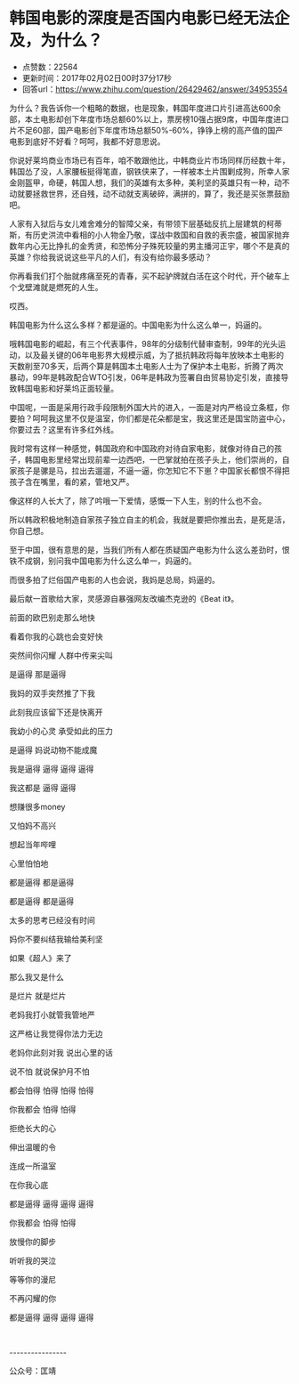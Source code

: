 # 韩国电影的深度是否国内电影已经无法企及，为什么？
- 点赞数：22564
- 更新时间：2017年02月02日00时37分17秒
- 回答url：https://www.zhihu.com/question/26429462/answer/34953554
<body>
 <p data-pid="bsn2HTJi">为什么？我告诉你一个粗略的数据，也是现象，韩国年度进口片引进高达600余部，本土电影却创下年度市场总额60%以上，票房榜10强占据9席，中国年度进口片不足60部，国产电影创下年度市场总额50%-60%，铮铮上榜的高产值的国产电影到底好不好看？呵呵，我都不好意思说。</p>
 <p data-pid="9taUeQVw">你说好莱坞商业市场已有百年，咱不敢跟他比，中韩商业片市场同样历经数十年，韩国怂了没，人家腰板挺得笔直，钢铁侠来了，一样被本土片围剿成狗，所幸人家金刚盔甲，命硬，韩国人想，我们的英雄有太多种，美利坚的英雄只有一种，动不动就要拯救世界，还自残，动不动就支离破碎，满拼的，算了，我还是买张票鼓励吧。</p>
 <p data-pid="HO7e17iv">人家有入狱后与女儿难舍难分的智障父亲，有带领下层基础反抗上层建筑的柯蒂斯，有历史洪流中看相的小人物金乃敬，谍战中救国和自救的表宗盛，被国家抛弃数年内心无比挣扎的金秀贤，和恐怖分子殊死较量的男主播河正宇，哪个不是真的英雄？你给我说说这些平凡的人们，有没有给你最多感动？</p>
 <p data-pid="2Bfg--he">你再看我们打个胎就疼痛至死的青春，买不起驴牌就白活在这个时代，开个破车上个戈壁滩就是燃死的人生。</p>
 <p data-pid="XX3_BbjD">哎西。</p>
 <p data-pid="tceZFACS">韩国电影为什么这么多样？都是逼的。中国电影为什么这么单一，妈逼的。</p>
 <p data-pid="nGSSmPCu">哦韩国电影的崛起，有三个代表事件，98年的分级制代替审查制，99年的光头运动，以及最关键的06年电影界大规模示威，为了抵抗韩政将每年放映本土电影的天数削至70多天，后两个算是韩国本土电影人士为了保护本土电影，折腾了两次暴动，99年是韩政配合WTO引发，06年是韩政为签署自由贸易协定引发，直接导致韩国电影和好莱坞正面较量。</p>
 <p data-pid="d-NAagZI">中国呢，一面是采用行政手段限制外国大片的进入，一面是对内严格设立条框，你要拍？呵呵我这里不仅是温室，你们都是花朵都是宝，我这里还是国宝防盗中心，你要过去？这里有许多红外线。</p>
 <p data-pid="CPPSErsJ">我时常有这样一种感觉，韩国政府和中国政府对待自家电影，就像对待自己的孩子，韩国电影里经常出现前辈一边西吧，一巴掌就拍在孩子头上，他们崇尚的，自家孩子是骡是马，拉出去遛遛，不逼一逼，你怎知它不下崽？中国家长都恨不得把孩子含在嘴里，看的紧，管地又严。</p>
 <p data-pid="sAWee1k0">像这样的人长大了，除了吟哦一下爱情，感慨一下人生，别的什么也不会。</p>
 <p data-pid="NB51az8K">所以韩政积极地制造自家孩子独立自主的机会，我就是要把你推出去，是死是活，你自己想。</p>
 <p data-pid="JOwQWzY5">至于中国，很有意思的是，当我们所有人都在质疑国产电影为什么这么差劲时，恨铁不成钢，别问我中国电影为什么这么单一，妈逼的。</p>
 <p data-pid="EjQdcOWc">而很多拍了烂俗国产电影的人也会说，我妈是总局，妈逼的。</p>
 <p data-pid="RYjpVzDf">最后献一首歌给大家，灵感源自暴强网友改编杰克逊的《Beat it》。</p>
 <p data-pid="TuXyILQa">前面的欧巴别走那么地快</p>
 <p data-pid="4Sm0QuLv">看着你我的心跳也会变好快　</p>
 <p data-pid="76pWqoK1">突然间你闪耀 人群中传来尖叫　</p>
 <p data-pid="BYp07o04">是逼得 那是逼得　</p>
 <p data-pid="-R8e2jE8">我妈的双手突然推了下我　</p>
 <p data-pid="-1ANBeRY">此刻我应该留下还是快离开　</p>
 <p data-pid="MlEkuoqQ">我幼小的心灵 承受如此的压力　</p>
 <p data-pid="LUQhmm-R">是逼得 妈说动物不能成魔　</p>
 <p data-pid="tSRMGWdg">我是逼得 逼得 逼得 逼得　</p>
 <p data-pid="oWNRA1Vv">我这都是 逼得 逼得　</p>
 <p data-pid="GebpZnTy">想赚很多money　</p>
 <p data-pid="as3u6Z-j">又怕妈不高兴　</p>
 <p data-pid="mIixIF9d">想起当年哔哩　</p>
 <p data-pid="E2-39Qb0">心里怕怕地</p>
 <p data-pid="MBw5afjb">都是逼得 都是逼得　</p>
 <p data-pid="6dKNw2AV">都是逼得 都是逼得　</p>
 <p data-pid="kJCz_kyX">太多的思考已经没有时间　</p>
 <p data-pid="nwj_3ftM">妈你不要纠结我输给美利坚　</p>
 <p data-pid="6LGRxPHs">如果《超人》来了</p>
 <p data-pid="ONP7Uv8e">那么我又是什么　</p>
 <p data-pid="0dtzVPg3">是烂片 就是烂片　</p>
 <p data-pid="YBODb0Un">老妈我打小就管我管地严</p>
 <p data-pid="cYIaOIpj">这严格让我觉得你法力无边　　</p>
 <p data-pid="_RxQGdIO">老妈你此刻对我 说出心里的话　</p>
 <p data-pid="8SlpcQVD">说不怕 就说保护月不怕　</p>
 <p data-pid="9lb7hSkN">都会怕得 怕得 怕得 怕得　</p>
 <p data-pid="1UPZ5SxB">你我都会 怕得 怕得　</p>
 <p data-pid="2nbzAy6W">拒绝长大的心　</p>
 <p data-pid="dvBzmOzE">伸出温暖的令　</p>
 <p data-pid="NEFNh2sY">连成一所温室　</p>
 <p data-pid="g_uq16dd">在你我心底</p>
 <p data-pid="t3rwMYef">都是逼得 逼得 逼得 逼得</p>
 <p data-pid="6hL3Wdbk">你我都会 怕得 怕得</p>
 <p data-pid="je3bSO9D">放慢你的脚步　</p>
 <p data-pid="IsnDyGoK">听听我的哭泣　</p>
 <p data-pid="xFXhbuis">等等你的漫尼　</p>
 <p data-pid="ppxNwN0A">不再闪耀的你</p>
 <p data-pid="N2FcTOG4">都是逼得 逼得 逼得 逼得</p>
 <br>
 <p data-pid="rtLKsqSb">----------------</p>
 <p data-pid="_r7dCIPH">公众号：匡靖</p>
</body>
